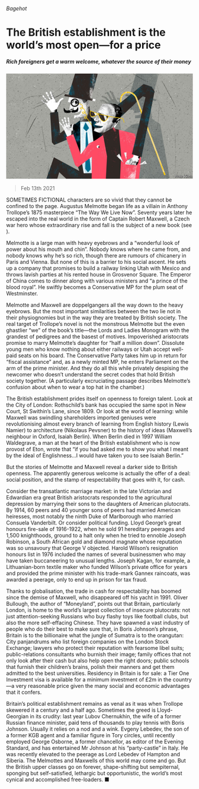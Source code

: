 ###### Bagehot

# The British establishment is the world’s most open—for a price 

##### Rich foreigners get a warm welcome, whatever the source of their money 

![image](images/20210213_BRD000_0.jpg) 

> Feb 13th 2021 


SOMETIMES FICTIONAL characters are so vivid that they cannot be confined to the page. Augustus Melmotte began life as a villain in Anthony Trollope’s 1875 masterpiece “The Way We Live Now”. Seventy years later he escaped into the real world in the form of Captain Robert Maxwell, a Czech war hero whose extraordinary rise and fall is the subject of a new book (see ).


Melmotte is a large man with heavy eyebrows and a “wonderful look of power about his mouth and chin”. Nobody knows where he came from, and nobody knows why he’s so rich, though there are rumours of chicanery in Paris and Vienna. But none of this is a barrier to his social ascent. He sets up a company that promises to build a railway linking Utah with Mexico and throws lavish parties at his rented house in Grosvenor Square. The Emperor of China comes to dinner along with various ministers and “a prince of the blood royal”. He swiftly becomes a Conservative MP for the plum seat of Westminster.



Melmotte and Maxwell are doppelgangers all the way down to the heavy eyebrows. But the most important similarities between the two lie not in their physiognomies but in the way they are treated by British society. The real target of Trollope’s novel is not the monstrous Melmotte but the even ghastlier “we” of the book’s title—the Lords and Ladies Monogram with the grandest of pedigrees and the basest of motives. Impoverished aristocrats promise to marry Melmotte’s daughter for “half a million down”. Dissolute young men who know nothing about either railways or Utah accept well-paid seats on his board. The Conservative Party takes him up in return for “fiscal assistance” and, as a newly minted MP, he enters Parliament on the arm of the prime minister. And they do all this while privately despising the newcomer who doesn’t understand the secret codes that hold British society together. (A particularly excruciating passage describes Melmotte’s confusion about when to wear a top hat in the chamber.)


The British establishment prides itself on openness to foreign talent. Look at the City of London: Rothschild’s bank has occupied the same spot in New Court, St Swithin’s Lane, since 1809. Or look at the world of learning: while Maxwell was swindling shareholders imported geniuses were revolutionising almost every branch of learning from English history (Lewis Namier) to architecture (Nikolaus Pevsner) to the history of ideas (Maxwell’s neighbour in Oxford, Isaiah Berlin). When Berlin died in 1997 William Waldegrave, a man at the heart of the British establishment who is now provost of Eton, wrote that “if you had asked me to show you what I meant by the ideal of Englishness…I would have taken you to see Isaiah Berlin.”


But the stories of Melmotte and Maxwell reveal a darker side to British openness. The apparently generous welcome is actually the offer of a deal: social position, and the stamp of respectability that goes with it, for cash.


Consider the transatlantic marriage market: in the late Victorian and Edwardian era great British aristocrats responded to the agricultural depression by marrying their sons to the daughters of American plutocrats. By 1914, 60 peers and 40 younger sons of peers had married American heiresses, most notably the ninth Duke of Marlborough who married Consuela Vanderbilt. Or consider political funding. Lloyd George’s great honours fire-sale of 1916-1922, when he sold 91 hereditary peerages and 1,500 knighthoods, ground to a halt only when he tried to ennoble Joseph Robinson, a South African gold and diamond magnate whose reputation was so unsavoury that George V objected. Harold Wilson’s resignation honours list in 1976 included the names of several businessmen who may have taken buccaneering to unusual lengths. Joseph Kagan, for example, a Lithuanian-born textile maker who funded Wilson’s private office for years and provided the prime minister with his trade-mark Gannex raincoats, was awarded a peerage, only to end up in prison for tax fraud.


Thanks to globalisation, the trade in cash for respectability has boomed since the demise of Maxwell, who disappeared off his yacht in 1991. Oliver Bullough, the author of “Moneyland”, points out that Britain, particularly London, is home to the world’s largest collection of insecure plutocrats: not just attention-seeking Russians who buy flashy toys like football clubs, but also the more self-effacing Chinese. They have spawned a vast industry of people who do their best to make sure that, in Boris Johnson’s phrase, Britain is to the billionaire what the jungle of Sumatra is to the orangutan: City panjandrums who list foreign companies on the London Stock Exchange; lawyers who protect their reputation with fearsome libel suits; public-relations consultants who burnish their image; family offices that not only look after their cash but also help open the right doors; public schools that furnish their children’s brains, polish their manners and get them admitted to the best universities. Residency in Britain is for sale: a Tier One Investment visa is available for a minimum investment of £2m in the country—a very reasonable price given the many social and economic advantages that it confers.


Britain’s political establishment remains as venal as it was when Trollope skewered it a century and a half ago. Sometimes the greed is Lloyd-Georgian in its crudity: last year Lubov Chernukhin, the wife of a former Russian finance minister, paid tens of thousands to play tennis with Boris Johnson. Usually it relies on a nod and a wink. Evgeny Lebedev, the son of a former KGB agent and a familiar figure in Tory circles, until recently employed George Osborne, a former chancellor, as editor of the Evening Standard, and has entertained Mr Johnson at his “party-castle” in Italy. He was recently elevated to the peerage as Lord Lebedev of Hampton and Siberia. The Melmottes and Maxwells of this world may come and go. But the British upper classes go on forever, shape-shifting but sempiternal, sponging but self-satisfied, lethargic but opportunistic, the world’s most cynical and accomplished free-loaders. ■

